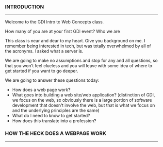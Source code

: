 ### INTRODUCTION
------------------------------------------
Welcome to the GDI Intro to Web Concepts class.

How many of you are at your first GDI event? Who we are

This class is near and dear to my heart. Give you background on me. I remember being interested in tech, but was totally overwhelmed by all of the acronyms. I asked what a server is.

We are going to make no assumptions and stop for any and all questions, so that you won't feel clueless and you will leave with some idea of where to get started if you want to go deeper.

We are going to answer these questions today:
- How does a web page work?
- What goes into building a web site/web application?
(distinction of GDI, we focus on the web, so obviously there is a large portion of software development that doesn't involve the web, but that is what we focus on and the underlying principles are the same)
- What do I need to know to get started?
- How does this translate into a profession?

### HOW THE HECK DOES A WEBPAGE WORK
------------------------------------------